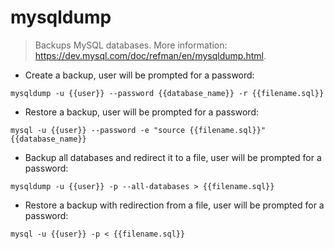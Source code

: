 # mysqldump

> Backups MySQL databases.
> More information: <https://dev.mysql.com/doc/refman/en/mysqldump.html>.

- Create a backup, user will be prompted for a password:

`mysqldump -u {{user}} --password {{database_name}} -r {{filename.sql}}`

- Restore a backup, user will be prompted for a password:

`mysql -u {{user}} --password -e "source {{filename.sql}}" {{database_name}}`

- Backup all databases and redirect it to a file, user will be prompted for a password:

`mysqldump -u {{user}} -p --all-databases > {{filename.sql}}`

- Restore a backup with redirection from a file, user will be prompted for a password:

`mysql -u {{user}} -p < {{filename.sql}}`
